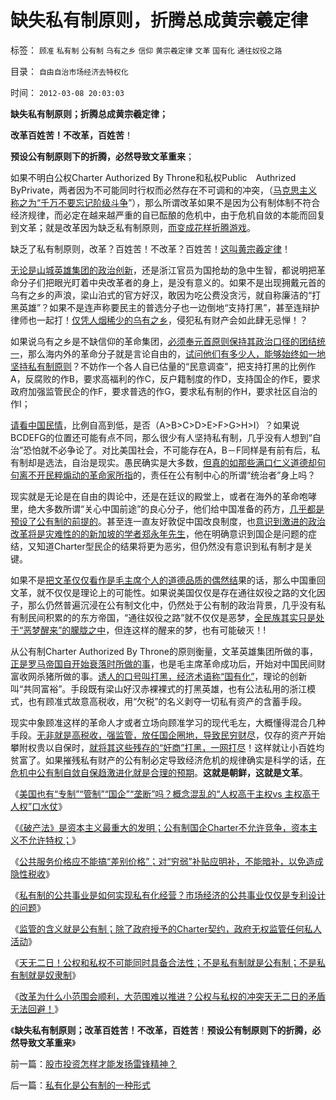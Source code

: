 # 缺失私有制原则，折腾总成黄宗羲定律

标签： `顾准` `私有制` `公有制` `乌有之乡` `信仰` `黄宗羲定律` `文革` `国有化` `通往奴役之路` 

目录： `自由自治市场经济去特权化`

时间： `2012-03-08 20:03:03`

**缺失私有制原则；折腾总成黄宗羲定律；**

**改革百姓苦！不改革，百姓苦**！

**预设公有制原则下的折腾，必然导致文革重来**；

如果不明白公权Charter Authorized By Throne和私权Public　Authrized ByPrivate，两者因为不可能同时行权而必然存在不可调和的冲突，（[马克思主义称之为“千万不要忘记阶级斗争](../../../2011/10/20/没有私有制就不存在社会分工；马克思主义的自相矛盾；.md)”），那么所谓改革如果不是因为公有制体制不符合经济规律，而必定在越来越严重的自已酝酿的危机中，由于危机自敛的本能而回复到文革；就是改革因为缺乏私有制原则，[而变成花样折腾游戏](../../../2009/2/9/黄宗羲定律“老百姓尽量别折腾”.md)。

缺乏了私有制原则，改革？百姓苦！不改革？百姓苦！[这叫黄宗羲定律](../../../2009/2/9/黄宗羲定律“老百姓尽量别折腾”.md)！

[无论是山城英雄集团的政治创新](../../../2010/6/10/支持广州等地政府依法打黑.md)，还是浙江官员为国抢劫的急中生智，都说明把革命分子们把眼光盯着中央改革者的身上，是没有意义的。如果不是出现拥戴元首的乌有之乡的声浪，梁山泊式的官方好汉，敢因为吃公费没贪污，就自称廉洁的“打黑英雄”？如果不是连声称要民主的普选分子也一边倒地“支持打黑”，甚至连辩护律师也一起打！[仅凭人烟稀少的乌有之乡](http://darthvad.blog.163.com/blog/static/53399470201193052934762/)，侵犯私有财产会如此肆无忌惮！？

如果说乌有之乡是不缺信仰的革命集团，[必须奉元首原则保持其政治口径的团结统一](../../../2012/2/17/任何革命都是极端的，极端分子就是革命分子.md)，那么海内外的革命分子就是言论自由的，[试问他们有多少人，能够始终如一地坚持私有制原则](../../../2012/2/6/预设公有制革命前提的“左与右”和个人主义异端.md)？不妨作一个各人自已估量的“民意调查”，把支持打黑的比例作A，反腐败的作B，要求高福利的作C，反户籍制度的作D，支持国企的作E，要求政府加强监管民企的作F，要求普选的作G，要求私有制的作H，要求社区自治的作I；

[请看中国民情](../../../2012/2/29/阻碍民主进程的不是既得的利益者.md)，比例自高到低，是否（A>B>C>D>E>F>G>H>I）？如果说BCDEFG的位置还可能有点不同，那么很少有人坚持私有制，几乎没有人想到“自治”恐怕就不必争论了。对比美国社会，不可能存在A，B－F同样是有前有后，私有制却是选法，自治是现实。愚民确实是大多数，[但真的如那些满口仁义道德却句句离不开民粹煽动的革命家所指](../../../2012/3/4/为什么户籍制度背后的地方福利是私有财产PrivateRight？.md)的，责任在公有制中心的所谓“统治者”身上吗？

现实就是无论是在自由的舆论中，还是在廷议的殿堂上，或者在海外的革命咆哮里，绝大多数所谓“关心中国前途”的良心分子，他们给中国准备的药方，[几乎都是预设了公有制的前提的](../../../2012/2/4/革命的最终目标为什么总是侵犯私有财产？.md)。甚至连一直友好敦促中国改良制度，也[意识到激进的政治改革将是灾难性的的新加坡的学者郑永年先生](../../../2012/2/27/越来越多人意识到“多数人的暴政”，中国民主越来越近了.md)，他在明确意识到国企是问题的症结，又知道Charter型民企的结果将更为恶劣，但仍然没有意识到私有制才是关键。

如果不是[把文革仅仅看作是毛主席个人的道德品质的偶然结](../../../2009/7/5/历史责任归咎于毛主席是不公正的.md)果的话，那么中国重回文革，就不仅仅是理论上的可能性。如果说美国仅仅是存在通往奴役之路的文化因子，那么仍然普遍沉浸在公有制文化中，仍然处于公有制的政治背景，几乎没有私有制民间积累的的东方帝国，“通往奴役之路”就不仅仅是恶梦，[全民族其实只是处于“恶梦醒来”的朦胧之中](../../../2011/11/11/很多贫民还是认毛主席的.md)，但连这样的醒来的梦，也有可能破灭！!

从公有制Charter Authorized By Throne的原则衡量，文革英雄集团所做的事，[正是罗马帝国自开始衰落时所做的事](../../../2010/8/25/公私不分是制造暴君的制度.md)，也是毛主席革命成功后，开始对中国民间财富收网杀猪所做的事。[诱人的口号叫打黑，经济术语称“国有化”](../../../2010/10/4/黑社会和黑社会行为和打黑的本质.md)，理论的创新叫“共同富裕”。手段既有梁山好汉赤裸裸式的打黑英雄，也有公法私用的浙江模式，也有顾准式故意高税收，用“欠税”的名义剥夺一切私有资产的含蓄手段。

现实中象顾准这样的革命人才或者立场向顾准学习的现代毛左，大概懂得混合几种手段。[无非就是高税收，强监管，放任国企圈地，导致民穷财尽](../../../2010/2/28/从专营权层层盘剥理解中国特色的黑社会.md)，仅存的资产开始攀附权贵以自保时，[就将其这些残存的“奸商”打黑，一网打尽](../../../2010/2/28/行政垄断的专营权与黑社会腐败的关系.md)！这样就让小百姓均贫富了。如果摧残私有财产的公有制必定导致经济危机的规律确实是科学的话，[在危机中公有制自敛自保趋激进化就是合理的预期](../../../2009/6/3/朝鲜是个天堂，衣食住行减肥死都免费.md)。**这就是朝鲜，这就是文革**。

《[美国也有“专制”“管制”“国企”“垄断”吗？概念混乱的“人权高于主权vs 主权高于人权”口水仗](../../../2012/3/6/美国的国企有什么美国特色？.md)》

《[《破产法》是资本主义最重大的发明；公有制国企Charter不允许竞争，资本主义不允许特权；](../../../2012/3/6/《破产法》是资本主义最重大的发明.md)》

《[公共服务价格应不能搞“差别价格”；对“穷弱”补贴应明补，不能暗补，以免造成隐性税收](../../../2012/3/6/公共服务“差别定价”将导致巨大而低效的隐性税收.md)》

《[私有制的公共事业是如何实现私有化经营？市场经济的公共事业仅仅是专利设计的问题](../../../2012/3/7/私有制的公共事业是如何实现私有化经营？.md)》

《[监管的含义就是公有制；除了政府授予的Charter契约，政府无权监管任何私人活动](../../../2012/3/7/监管的含义就是公有制；监管本身就意味着国进民退.md)》

《[天无二日！公权和私权不可能同时具备合法性；不是私有制就是公有制；不是私有制就是奴隶制](../../../2012/3/7/天无二日！公权和私权不可能同时具备合法性；.md)》

《[改革为什么小范围会顺利，大范围难以推进？公权与私权的冲突天无二日的矛盾无法回避！](../../../2012/3/7/改革为什么小范围会顺利，大范围难以推进？.md)》

《**缺失私有制原则；改革百姓苦！不改革，百姓苦**！**预设公有制原则下的折腾，必然导致文革重来**》



前一篇：[股市投资怎样才能发扬雷锋精神？](../../../2012/3/7/股市投资怎样才能发扬雷锋精神？.md)

后一篇：[私有化是公有制的一种形式](../../../2012/3/8/私有化是公有制的一种形式.md)